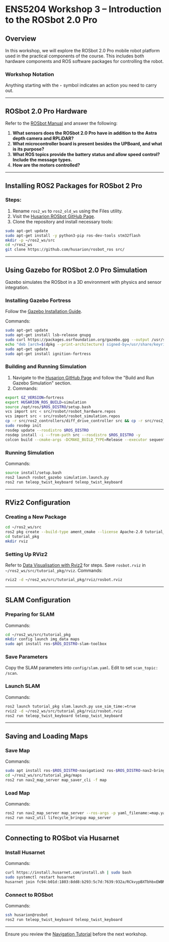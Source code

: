 
# ENS5204 Workshop 3 – Introduction to the ROSbot 2.0 Pro

## Overview

In this workshop, we will explore the ROSbot 2.0 Pro mobile robot platform used in the practical components of the course. This includes both hardware components and ROS software packages for controlling the robot.

### Workshop Notation
Anything starting with the `➢` symbol indicates an action you need to carry out.

---

## ROSbot 2.0 Pro Hardware

Refer to the [ROSbot Manual](https://husarion.com/manuals/rosbot/) and answer the following:

1. **What sensors does the ROSbot 2.0 Pro have in addition to the Astra depth camera and RPLiDAR?**
2. **What microcontroller board is present besides the UPBoard, and what is its purpose?**
3. **What ROS topics provide the battery status and allow speed control? Include the message types.**
4. **How are the motors controlled?**

---

## Installing ROS2 Packages for ROSbot 2 Pro

### Steps:
1. Rename `ros2_ws` to `ros2_old_ws` using the Files utility.
2. Visit the [Husarion ROSbot GitHub Page](https://github.com/husarion/rosbot_ros).
3. Clone the repository and install necessary tools:
```bash
sudo apt-get update
sudo apt-get install -y python3-pip ros-dev-tools stm32flash
mkdir -p ~/ros2_ws/src
cd ~/ros2_ws
git clone https://github.com/husarion/rosbot_ros src/
```

---

## Using Gazebo for ROSbot 2.0 Pro Simulation

Gazebo simulates the ROSbot in a 3D environment with physics and sensor integration.

### Installing Gazebo Fortress
Follow the [Gazebo Installation Guide](https://gazebosim.org/docs/fortress/install_ubuntu/#binary-installation-on-ubuntu).

Commands:
```bash
sudo apt-get update
sudo apt-get install lsb-release gnupg
sudo curl https://packages.osrfoundation.org/gazebo.gpg --output /usr/share/keyrings/pkgs-osrf-archive-keyring.gpg
echo "deb [arch=$(dpkg --print-architecture) signed-by=/usr/share/keyrings/pkgs-osrf-archive-keyring.gpg] http://packages.osrfoundation.org/gazebo/ubuntu-stable $(lsb_release -cs) main" | sudo tee /etc/apt/sources.list.d/gazebo-stable.list > /dev/null
sudo apt-get update
sudo apt-get install ignition-fortress
```

### Building and Running Simulation
1. Navigate to the [Husarion GitHub Page](https://github.com/husarion/rosbot_ros) and follow the "Build and Run Gazebo Simulation" section.
2. Commands:
```bash
export GZ_VERSION=fortress
export HUSARION_ROS_BUILD=simulation
source /opt/ros/$ROS_DISTRO/setup.bash
vcs import src < src/rosbot/rosbot_hardware.repos
vcs import src < src/rosbot/rosbot_simulation.repos
cp -r src/ros2_controllers/diff_drive_controller src && cp -r src/ros2_controllers/imu_sensor_broadcaster src && rm -rf src/ros2_controllers
sudo rosdep init
rosdep update --rosdistro $ROS_DISTRO
rosdep install -i --from-path src --rosdistro $ROS_DISTRO -y
colcon build --cmake-args -DCMAKE_BUILD_TYPE=Release --executor sequential
```

### Running Simulation
Commands:
```bash
source install/setup.bash
ros2 launch rosbot_gazebo simulation.launch.py
ros2 run teleop_twist_keyboard teleop_twist_keyboard
```

---

## RViz2 Configuration

### Creating a New Package
```bash
cd ~/ros2_ws/src
ros2 pkg create --build-type ament_cmake --license Apache-2.0 tutorial_pkg
cd tutorial_pkg
mkdir rviz
```

### Setting Up RViz2
Refer to [Data Visualisation with Rviz2](https://husarion.com/tutorials/ros2-tutorials/4-kinematics-and-visualization/) for steps. Save `rosbot.rviz` in `~/ros2_ws/src/tutorial_pkg/rviz`. Commands:
```bash
rviz2 -d ~/ros2_ws/src/tutorial_pkg/rviz/rosbot.rviz
```

---

## SLAM Configuration

### Preparing for SLAM
Commands:
```bash
cd ~/ros2_ws/src/tutorial_pkg
mkdir config launch img_data maps
sudo apt install ros-$ROS_DISTRO-slam-toolbox
```

### Save Parameters
Copy the SLAM parameters into `config/slam.yaml`. Edit to set `scan_topic: /scan`.

### Launch SLAM
Commands:
```bash
ros2 launch tutorial_pkg slam.launch.py use_sim_time:=true
rviz2 -d ~/ros2_ws/src/tutorial_pkg/rviz/rosbot.rviz
ros2 run teleop_twist_keyboard teleop_twist_keyboard
```

---

## Saving and Loading Maps

### Save Map
Commands:
```bash
sudo apt install ros-$ROS_DISTRO-navigation2 ros-$ROS_DISTRO-nav2-bringup
cd ~/ros2_ws/src/tutorial_pkg/maps
ros2 run nav2_map_server map_saver_cli -f map
```

### Load Map
Commands:
```bash
ros2 run nav2_map_server map_server --ros-args -p yaml_filename:=map.yaml -p use_sim_time:=true
ros2 run nav2_util lifecycle_bringup map_server
```

---

## Connecting to ROSbot via Husarnet

### Install Husarnet
Commands:
```bash
curl https://install.husarnet.com/install.sh | sudo bash
sudo systemctl restart husarnet
husarnet join fc94:b01d:1803:8dd8:b293:5c7d:7639:932a/RCkvypBXTbhbxEWBMAJKKZ/RTESxx
```

### Connect to ROSbot
Commands:
```bash
ssh husarion@rosbot
ros2 run teleop_twist_keyboard teleop_twist_keyboard
```

---

Ensure you review the [Navigation Tutorial](https://husarion.com/tutorials/ros2-tutorials/9-navigation/) before the next workshop.
